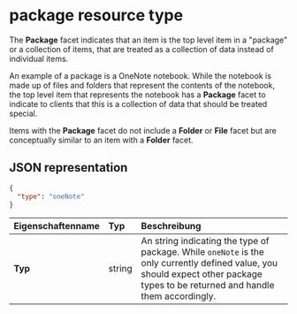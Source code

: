 # <a name="package-resource-type"></a>package resource type

The **Package** facet indicates that an item is the top level item in a "package" or a collection of items, that are treated as a collection of data instead of individual items.

An example of a package is a OneNote notebook. While the notebook is made up of files and folders that represent the contents of the notebook, the top level item that represents the notebook has a **Package** facet to indicate to clients that this is a collection of data that should be treated special.

Items with the **Package** facet do not include a **Folder** or **File** facet but are conceptually similar to an item with a **Folder** facet.

## <a name="json-representation"></a>JSON representation

<!-- { "blockType": "resource", "@odata.type": "microsoft.graph.package" } -->
```json
{
  "type": "oneNote"
}
```

| Eigenschaftenname | Typ   | Beschreibung                                                                                                                                                                      |
|:--------------|:-------|:---------------------------------------------------------------------------------------------------------------------------------------------------------------------------------|
| **Typ**      | string | An string indicating the type of package. While `oneNote` is the only currently defined value, you should expect other package types to be returned and handle them accordingly. |

<!-- {
  "type": "#page.annotation",
  "description": "The Package facet indicates that an item is the root of a special collection of items that should be treated as a single unit.",
  "keywords": "package, facet, onenote",
  "section": "documentation"
} -->
